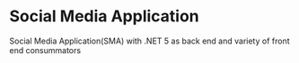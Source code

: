 # Social Media Application
Social Media Application(SMA) with .NET 5 as back end and variety of front end consummators
